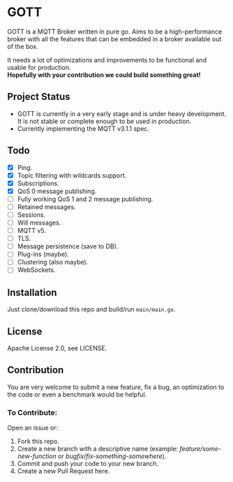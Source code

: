 # GOTT
GOTT is a MQTT Broker written in pure go. Aims to be a high-performance broker with all the features that can be embedded in a broker available out of the box.  
  
It needs a lot of optimizations and improvements to be functional and usable for production.  
**Hopefully with your contribution we could build something great!**

## Project Status
- GOTT is currently in a very early stage and is under heavy development. It is not stable or complete enough to be used in production.
- Currently implementing the MQTT v3.1.1 spec.

## Todo
- [x] Ping.
- [x] Topic filtering with wildcards support.
- [x] Subscriptions.
- [x] QoS 0 message publishing.
- [ ] Fully working QoS 1 and 2 message publishing.
- [ ] Retained messages.
- [ ] Sessions.
- [ ] Will messages.
- [ ] MQTT v5.
- [ ] TLS.
- [ ] Message persistence (save to DB).
- [ ] Plug-ins (maybe).
- [ ] Clustering (also maybe).
- [ ] WebSockets.

## Installation
Just clone/download this repo and build/run `main/main.go`.

## License
Apache License 2.0, see LICENSE.

## Contribution
You are very welcome to submit a new feature, fix a bug, an optimization to the code or even a benchmark would be helpful.  
### To Contribute:  
Open an issue or:
1. Fork this repo.
2. Create a new branch with a descriptive name (example: *feature/some-new-function* or *bugfix/fix-something-somewhere*).
3. Commit and push your code to your new branch.
4. Create a new Pull Request here.  
